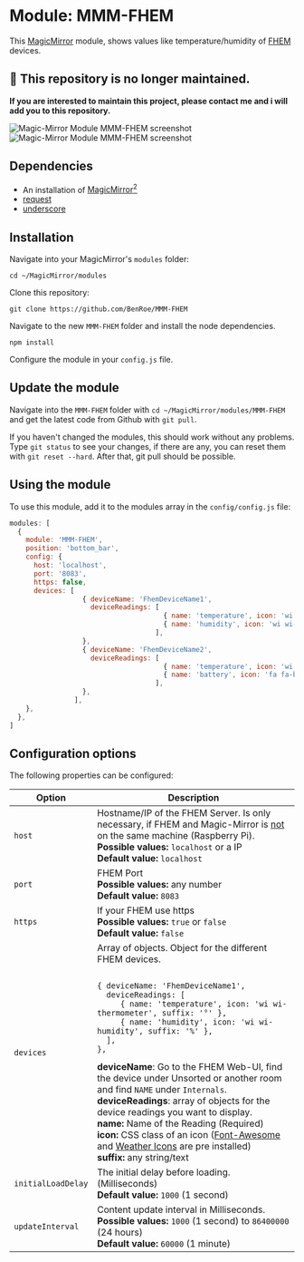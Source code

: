 # Module: MMM-FHEM
This [MagicMirror](https://github.com/MichMich/MagicMirror) module, shows values like temperature/humidity of [FHEM](http://fhem.de) devices.

## &#x1F534; This repository is no longer maintained.
__If you are interested to maintain this project, please contact me and i will add you to this repository.__


![Magic-Mirror Module MMM-FHEM screenshot](https://github.com/BenRoe/MMM-FHEM/blob/gh-pages/Screenshot1.png?raw=true)
![Magic-Mirror Module MMM-FHEM screenshot](https://github.com/BenRoe/MMM-FHEM/blob/gh-pages/Screenshot2.png?raw=true)

## Dependencies
- An installation of [MagicMirror<sup>2</sup>](https://github.com/MichMich/MagicMirror)
- [request](https://www.npmjs.com/package/request)
- [underscore](https://www.npmjs.com/package/underscore)

## Installation

Navigate into your MagicMirror's `modules` folder:
```
cd ~/MagicMirror/modules
```

Clone this repository:
```
git clone https://github.com/BenRoe/MMM-FHEM
```

Navigate to the new `MMM-FHEM` folder and install the node dependencies.
```
npm install
```

Configure the module in your `config.js` file.

## Update the module

Navigate into the `MMM-FHEM` folder with `cd ~/MagicMirror/modules/MMM-FHEM` and get the latest code from Github with `git pull`.

If you haven't changed the modules, this should work without any problems. Type `git status` to see your changes, if there are any, you can reset them with `git reset --hard`. After that, git pull should be possible.

## Using the module

To use this module, add it to the modules array in the `config/config.js` file:
```javascript
modules: [
  {
    module: 'MMM-FHEM',
    position: 'bottom_bar',
    config: {
      host: 'localhost',
      port: '8083',
      https: false,
      devices: [
                  { deviceName: 'FhemDeviceName1',
                    deviceReadings: [
                                      { name: 'temperature', icon: 'wi wi-thermometer', suffix: '&deg;' },
                                      { name: 'humidity', icon: 'wi wi-humidity', suffix: '%' },
                                    ],
                  },
                  { deviceName: 'FhemDeviceName2',
                    deviceReadings: [
                                      { name: 'temperature', icon: 'wi wi-thermometer', suffix: '&deg;' },
                                      { name: 'battery', icon: 'fa fa-battery-half', suffix: '' },                                      
                                    ],
                  },
                ],
    },
  },
]
```

## Configuration options

The following properties can be configured:

<table  width="100%">
	<thead>
		<tr>
			<th>Option</th>
			<th width="100%">Description</th>
		</tr>
	</thead>
	<tbody>
		<tr>
			<td><code>host</code></td>
			<td>Hostname/IP of the FHEM Server.
            Is only necessary, if FHEM and Magic-Mirror is <u>not</u> on the same machine (Raspberry Pi).<br>
            <b>Possible values:</b> <code>localhost</code> or a IP<br>
			<b>Default value:</b> <code>localhost</code>
			</td>
		</tr>
		<tr>
			<td><code>port</code></td>
			<td>FHEM Port<br>
                <b>Possible values:</b> any number<br>
                <b>Default value:</b> <code>8083</code>
			</td>
		</tr>
        <tr>
			<td><code>https</code></td>
			<td>If your FHEM use https<br>
                <b>Possible values:</b> <code>true</code> or <code>false</code><br>
                <b>Default value:</b> <code>false</code>
			</td>
		</tr>
        <tr>
			<td><code>devices</code></td>
			<td>Array of objects. Object for the different FHEM devices.
<pre><code>
{ deviceName: 'FhemDeviceName1',
  deviceReadings: [
     { name: 'temperature', icon: 'wi wi-thermometer', suffix: '&deg;' },
     { name: 'humidity', icon: 'wi wi-humidity', suffix: '%' },
  ],
},
</code></pre>
            <b>deviceName</b>: Go to the FHEM Web-UI, find the device under Unsorted or another room and find <code>NAME</code> under <code>Internals</code>.
            <br />
            <b>deviceReadings</b>: array of objects for the device readings you want to display.
            <br />
            <b>name:</b> Name of the Reading (Required)
            <br>
            <b>icon:</b> CSS class of an icon (<a href="http://fontawesome.io/icons/">Font-Awesome</a> and <a href="https://erikflowers.github.io/weather-icons/">Weather Icons</a> are pre installed)
            <br>
            <b>suffix:</b> any string/text
            </td>
		</tr>
        <tr>
			<td><code>initialLoadDelay</code></td>
			   <td>The initial delay before loading. (Milliseconds)<br>
               <b>Default value:</b> <code>1000</code> (1 second)
			</td>
        </tr>
        <tr>
			<td><code>updateInterval</code></td>
			<td>Content update interval in Milliseconds.<br>
               <b>Possible values:</b> <code>1000</code> (1 second) to <code>86400000</code> (24 hours)<br>
			   <b>Default value:</b> <code>60000</code> (1 minute)
			</td>
		</tr>
	</tbody>
</table>
